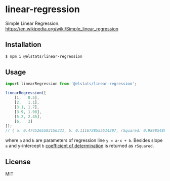 # linear-regression

Simple Linear Regression. https://en.wikipedia.org/wiki/Simple_linear_regression

## Installation

```bash
$ npm i @elstats/linear-regression
```

## Usage

```js
import linearRegression from '@elstats/linear-regression';

linearRegression([
    [1,   0.5],
    [2,   1.1],
    [3.1, 1.7],
    [3.9, 1.98],
    [5.2, 2.45],
    [6,   3]
]);
// { a: 0.4745265503156331, b: 0.1116728555514297, rSquared: 0.9898548897522457 }
```

where `a` and `b` are parameters of regression line `y = a⋅x + b`. Besides slope `a` and y-intercept `b` [coefficient of determination](https://en.wikipedia.org/wiki/Coefficient_of_determination) is returned as `rSquared`.

## License

MIT
